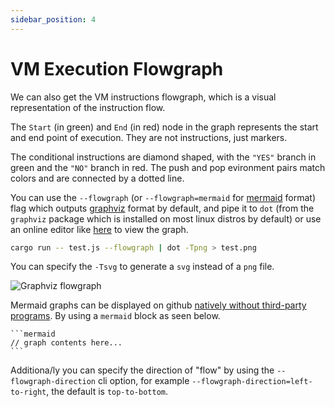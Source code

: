 ```yaml
---
sidebar_position: 4
---
```


# VM Execution Flowgraph

We can also get the VM instructions flowgraph, which is a visual representation of the instruction flow.

The `Start` (in green) and `End` (in red) node in the graph represents the start and end point of execution.
They are not instructions, just markers.

The conditional instructions are diamond shaped, with the `"YES"` branch in green and the `"NO"` branch in red.
The push and pop evironment pairs match colors and are connected by a dotted line.

You can use the `--flowgraph` (or `--flowgraph=mermaid` for [mermaid][mermaid] format) flag which outputs
[graphviz][graphviz] format by default, and pipe it to `dot` (from the `graphviz` package which is installed
on most linux distros by default) or use an online editor like [here](https://dreampuf.github.io/GraphvizOnline) to
view the graph.

```bash
cargo run -- test.js --flowgraph | dot -Tpng > test.png
```

You can specify the `-Tsvg` to generate a `svg` instead of a `png` file.

![Graphviz flowgraph](../../static/doc-img/graphviz_flowgraph.svg)

Mermaid graphs can be displayed on github [natively without third-party programs][gihub-mermaid].
By using a `mermaid` block as seen below.

````
```mermaid
// graph contents here...
```
````

Additiona/ly you can specify the direction of "flow" by using the `--flowgraph-direction` cli option,
for example `--flowgraph-direction=left-to-right`, the default is `top-to-bottom`.

[mermaid]: https://mermaid-js.github.io/
[gihub-mermaid]: https://docs.github.com/en/get-started/writing-on-github/working-with-advanced-formatting/creating-diagrams
[graphviz]: https://graphviz.org/
